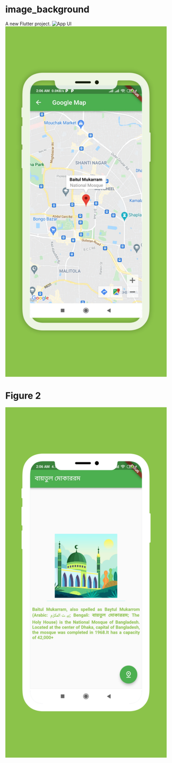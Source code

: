 # image_background

A new Flutter project.
![App UI](/ui.png)
<img width="584" alt="ui 1" src="https://github.com/Rakibuldroid/Flutter-Development/blob/mosque-app/6%20jan%202022/mosque_map_app/ui.png">

# Figure 2

<img width="584" alt="ui 2" src="https://github.com/Rakibuldroid/Flutter-Development/blob/mosque-app/6%20jan%202022/mosque_map_app/ui%202.png">
